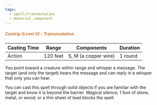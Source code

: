 ```yaml
---
tags:
  - spell/transmutation
  - material_component
---
```

##### *<span style="color:rgb(203, 123, 55)">Cantrip (Level 0) - Transmutation</span>*

| Casting Time | Range    | Components           | Duration |
| ------------ | -------- | -------------------- | -------- |
| Action       | 120 feet | S, M (a copper wire) | 1 round  |


You point toward a creature within range and whisper a message. The target (and only the target) hears the message and can reply in a whisper that only you can hear.  

You can cast this spell through solid objects if you are familiar with the target and know it is beyond the barrier. Magical silence; 1 foot of stone, metal, or wood; or a thin sheet of lead blocks the spell.